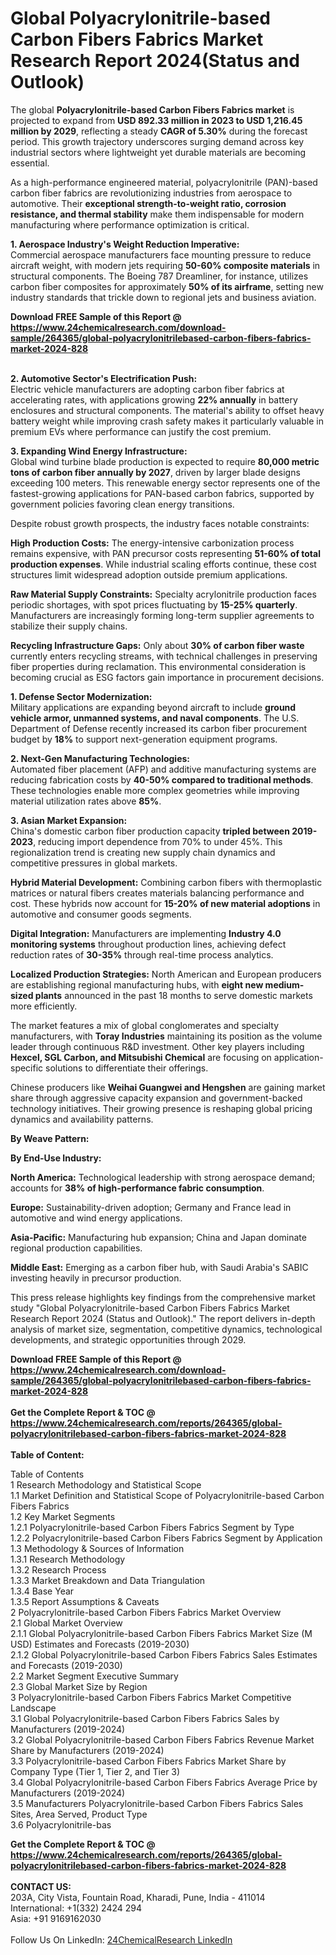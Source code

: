 <h1>Global Polyacrylonitrile-based Carbon Fibers Fabrics Market Research Report 2024(Status and Outlook)</h1><p>The global <strong>Polyacrylonitrile-based Carbon Fibers Fabrics market</strong> is projected to expand from <strong>USD 892.33 million in 2023 to USD 1,216.45 million by 2029</strong>, reflecting a steady <strong>CAGR of 5.30%</strong> during the forecast period. This growth trajectory underscores surging demand across key industrial sectors where lightweight yet durable materials are becoming essential.</p><p>As a high-performance engineered material, polyacrylonitrile (PAN)-based carbon fiber fabrics are revolutionizing industries from aerospace to automotive. Their <strong>exceptional strength-to-weight ratio, corrosion resistance, and thermal stability</strong> make them indispensable for modern manufacturing where performance optimization is critical.</p><p><strong>1. Aerospace Industry's Weight Reduction Imperative:</strong><br>
Commercial aerospace manufacturers face mounting pressure to reduce aircraft weight, with modern jets requiring <strong>50-60% composite materials</strong> in structural components. The Boeing 787 Dreamliner, for instance, utilizes carbon fiber composites for approximately <strong>50% of its airframe</strong>, setting new industry standards that trickle down to regional jets and business aviation.</p><div><b>Download FREE Sample of this Report @ 
            <a href="https://www.24chemicalresearch.com/download-sample/264365/global-polyacrylonitrilebased-carbon-fibers-fabrics-market-2024-828">
            https://www.24chemicalresearch.com/download-sample/264365/global-polyacrylonitrilebased-carbon-fibers-fabrics-market-2024-828</a></b></div><br><p><strong>2. Automotive Sector's Electrification Push:</strong><br>
Electric vehicle manufacturers are adopting carbon fiber fabrics at accelerating rates, with applications growing <strong>22% annually</strong> in battery enclosures and structural components. The material's ability to offset heavy battery weight while improving crash safety makes it particularly valuable in premium EVs where performance can justify the cost premium.</p><p><strong>3. Expanding Wind Energy Infrastructure:</strong><br>
Global wind turbine blade production is expected to require <strong>80,000 metric tons of carbon fiber annually by 2027</strong>, driven by larger blade designs exceeding 100 meters. This renewable energy sector represents one of the fastest-growing applications for PAN-based carbon fabrics, supported by government policies favoring clean energy transitions.</p><p>Despite robust growth prospects, the industry faces notable constraints:</p><p><strong>High Production Costs:</strong> The energy-intensive carbonization process remains expensive, with PAN precursor costs representing <strong>51-60% of total production expenses</strong>. While industrial scaling efforts continue, these cost structures limit widespread adoption outside premium applications.</p><p><strong>Raw Material Supply Constraints:</strong> Specialty acrylonitrile production faces periodic shortages, with spot prices fluctuating by <strong>15-25% quarterly</strong>. Manufacturers are increasingly forming long-term supplier agreements to stabilize their supply chains.</p><p><strong>Recycling Infrastructure Gaps:</strong> Only about <strong>30% of carbon fiber waste</strong> currently enters recycling streams, with technical challenges in preserving fiber properties during reclamation. This environmental consideration is becoming crucial as ESG factors gain importance in procurement decisions.</p><p><strong>1. Defense Sector Modernization:</strong><br>
Military applications are expanding beyond aircraft to include <strong>ground vehicle armor, unmanned systems, and naval components</strong>. The U.S. Department of Defense recently increased its carbon fiber procurement budget by <strong>18%</strong> to support next-generation equipment programs.</p><p><strong>2. Next-Gen Manufacturing Technologies:</strong><br>
Automated fiber placement (AFP) and additive manufacturing systems are reducing fabrication costs by <strong>40-50% compared to traditional methods</strong>. These technologies enable more complex geometries while improving material utilization rates above <strong>85%</strong>.</p><p><strong>3. Asian Market Expansion:</strong><br>
China's domestic carbon fiber production capacity <strong>tripled between 2019-2023</strong>, reducing import dependence from 70% to under 45%. This regionalization trend is creating new supply chain dynamics and competitive pressures in global markets.</p><p><strong>Hybrid Material Development:</strong> Combining carbon fibers with thermoplastic matrices or natural fibers creates materials balancing performance and cost. These hybrids now account for <strong>15-20% of new material adoptions</strong> in automotive and consumer goods segments.</p><p><strong>Digital Integration:</strong> Manufacturers are implementing <strong>Industry 4.0 monitoring systems</strong> throughout production lines, achieving defect reduction rates of <strong>30-35%</strong> through real-time process analytics.</p><p><strong>Localized Production Strategies:</strong> North American and European producers are establishing regional manufacturing hubs, with <strong>eight new medium-sized plants</strong> announced in the past 18 months to serve domestic markets more efficiently.</p><p>The market features a mix of global conglomerates and specialty manufacturers, with <strong>Toray Industries</strong> maintaining its position as the volume leader through continuous R&amp;D investment. Other key players including <strong>Hexcel, SGL Carbon, and Mitsubishi Chemical</strong> are focusing on application-specific solutions to differentiate their offerings.</p><p>Chinese producers like <strong>Weihai Guangwei and Hengshen</strong> are gaining market share through aggressive capacity expansion and government-backed technology initiatives. Their growing presence is reshaping global pricing dynamics and availability patterns.</p><p><strong>By Weave Pattern:</strong></p><p><strong>By End-Use Industry:</strong></p><p><strong>North America:</strong> Technological leadership with strong aerospace demand; accounts for <strong>38% of high-performance fabric consumption</strong>.</p><p><strong>Europe:</strong> Sustainability-driven adoption; Germany and France lead in automotive and wind energy applications.</p><p><strong>Asia-Pacific:</strong> Manufacturing hub expansion; China and Japan dominate regional production capabilities.</p><p><strong>Middle East:</strong> Emerging as a carbon fiber hub, with Saudi Arabia's SABIC investing heavily in precursor production.</p><p>This press release highlights key findings from the comprehensive market study "Global Polyacrylonitrile-based Carbon Fibers Fabrics Market Research Report 2024 (Status and Outlook)." The report delivers in-depth analysis of market size, segmentation, competitive dynamics, technological developments, and strategic opportunities through 2029.</p><div><b>Download FREE Sample of this Report @ 
            <a href="https://www.24chemicalresearch.com/download-sample/264365/global-polyacrylonitrilebased-carbon-fibers-fabrics-market-2024-828">
            https://www.24chemicalresearch.com/download-sample/264365/global-polyacrylonitrilebased-carbon-fibers-fabrics-market-2024-828</a></b></div><br><div><b>Get the Complete Report & TOC @ 
            <a href="https://www.24chemicalresearch.com/reports/264365/global-polyacrylonitrilebased-carbon-fibers-fabrics-market-2024-828">
            https://www.24chemicalresearch.com/reports/264365/global-polyacrylonitrilebased-carbon-fibers-fabrics-market-2024-828</a></b></div><br>
            <b>Table of Content:</b><p>Table of Contents<br />
1 Research Methodology and Statistical Scope<br />
1.1 Market Definition and Statistical Scope of Polyacrylonitrile-based Carbon Fibers Fabrics<br />
1.2 Key Market Segments<br />
1.2.1 Polyacrylonitrile-based Carbon Fibers Fabrics Segment by Type<br />
1.2.2 Polyacrylonitrile-based Carbon Fibers Fabrics Segment by Application<br />
1.3 Methodology & Sources of Information<br />
1.3.1 Research Methodology<br />
1.3.2 Research Process<br />
1.3.3 Market Breakdown and Data Triangulation<br />
1.3.4 Base Year<br />
1.3.5 Report Assumptions & Caveats<br />
2 Polyacrylonitrile-based Carbon Fibers Fabrics Market Overview<br />
2.1 Global Market Overview<br />
2.1.1 Global Polyacrylonitrile-based Carbon Fibers Fabrics Market Size (M USD) Estimates and Forecasts (2019-2030)<br />
2.1.2 Global Polyacrylonitrile-based Carbon Fibers Fabrics Sales Estimates and Forecasts (2019-2030)<br />
2.2 Market Segment Executive Summary<br />
2.3 Global Market Size by Region<br />
3 Polyacrylonitrile-based Carbon Fibers Fabrics Market Competitive Landscape<br />
3.1 Global Polyacrylonitrile-based Carbon Fibers Fabrics Sales by Manufacturers (2019-2024)<br />
3.2 Global Polyacrylonitrile-based Carbon Fibers Fabrics Revenue Market Share by Manufacturers (2019-2024)<br />
3.3 Polyacrylonitrile-based Carbon Fibers Fabrics Market Share by Company Type (Tier 1, Tier 2, and Tier 3)<br />
3.4 Global Polyacrylonitrile-based Carbon Fibers Fabrics Average Price by Manufacturers (2019-2024)<br />
3.5 Manufacturers Polyacrylonitrile-based Carbon Fibers Fabrics Sales Sites, Area Served, Product Type<br />
3.6 Polyacrylonitrile-bas</p><div><b>Get the Complete Report & TOC @ 
            <a href="https://www.24chemicalresearch.com/reports/264365/global-polyacrylonitrilebased-carbon-fibers-fabrics-market-2024-828">
            https://www.24chemicalresearch.com/reports/264365/global-polyacrylonitrilebased-carbon-fibers-fabrics-market-2024-828</a></b></div><br><b>CONTACT US:</b><br>
            203A, City Vista, Fountain Road, Kharadi, Pune, India - 411014<br>
            International: +1(332) 2424 294<br>
            Asia: +91 9169162030 <br><br>
            Follow Us On LinkedIn: <a href="https://www.linkedin.com/company/24chemicalresearch/">24ChemicalResearch LinkedIn</a>